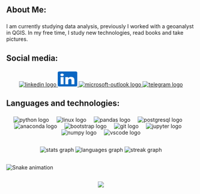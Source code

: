 <h2 align="left">About Me:</h2>

###

<p align="left">I am currently studying data analysis, previously I worked with a geoanalyst in QGIS. In my free time, I study new technologies, read books and take pictures.</p>

###

<h2 align="left">Social media:</h2>

###

<div align="center">
  <a href="https://www.linkedin.com/in/mikhail-sozonov/">
    <img src="https://raw.githubusercontent.com/maurodesouza/profile-readme-generator/master/src/assets/icons/social/linkedin/default.svg" width="52" height="40" alt="linkedin logo" />
  </a>
   <a href="https://www.linkedin.com/in/mikhail-sozonov/">
    <img src="https://github.com/FGJ666/FGJ666/blob/main/linkedin2.svg" width="52" height="40" alt="linkedin logo" />
  </a>
  <a href="mailto:m_sozonov@outlook.com">
    <img src="https://raw.githubusercontent.com/maurodesouza/profile-readme-generator/master/src/assets/icons/social/microsoft-outlook/default.svg" width="52" height="40" alt="microsoft-outlook logo" />
  </a>
  <a href="https://t.me/s0_mix">
    <img src="https://raw.githubusercontent.com/maurodesouza/profile-readme-generator/master/src/assets/icons/social/telegram/default.svg" width="52" height="40" alt="telegram logo" />
  </a>
</div>



###

<h2 align="left">Languages and technologies:</h2>

###

<div align="center">
  <img src="https://cdn.jsdelivr.net/gh/devicons/devicon/icons/python/python-original.svg" height="40" alt="python logo"  />
  <img width="12" />
  <img src="https://cdn.jsdelivr.net/gh/devicons/devicon/icons/linux/linux-original.svg" height="40" alt="linux logo"  />
  <img width="12" />
  <img src="https://cdn.jsdelivr.net/gh/devicons/devicon/icons/pandas/pandas-original.svg" height="40" alt="pandas logo"  />
  <img width="12" />
  <img src="https://cdn.jsdelivr.net/gh/devicons/devicon/icons/postgresql/postgresql-original.svg" height="40" alt="postgresql logo"  />
  <img width="12" />
  <img src="https://cdn.jsdelivr.net/gh/devicons/devicon/icons/anaconda/anaconda-original.svg" height="40" alt="anaconda logo"  />
  <img width="12" />
  <img src="https://cdn.jsdelivr.net/gh/devicons/devicon/icons/bootstrap/bootstrap-original.svg" height="40" alt="bootstrap logo"  />
  <img width="12" />
  <img src="https://cdn.jsdelivr.net/gh/devicons/devicon/icons/git/git-original.svg" height="40" alt="git logo"  />
  <img width="12" />
  <img src="https://cdn.jsdelivr.net/gh/devicons/devicon/icons/jupyter/jupyter-original.svg" height="40" alt="jupyter logo"  />
  <img width="12" />
  <img src="https://cdn.jsdelivr.net/gh/devicons/devicon/icons/numpy/numpy-original.svg" height="40" alt="numpy logo"  />
  <img width="12" />
  <img src="https://cdn.jsdelivr.net/gh/devicons/devicon/icons/vscode/vscode-original.svg" height="40" alt="vscode logo"  />
</div>

###

<h2 align="left"></h2>

###

<div align="center">
  <img src="https://github-readme-stats.vercel.app/api?username=FGJ666&hide_title=false&hide_rank=false&show_icons=true&include_all_commits=true&count_private=true&disable_animations=false&theme=nord&locale=en&hide_border=false&order=1" height="150" alt="stats graph"  />
  <img src="https://github-readme-stats.vercel.app/api/top-langs?username=FGJ666&locale=en&hide_title=false&layout=compact&card_width=320&langs_count=5&theme=nord&hide_border=false&order=2" height="150" alt="languages graph"  />
  <img src="https://streak-stats.demolab.com?user=FGJ666&locale=en&mode=weekly&theme=nord&hide_border=false&border_radius=5&order=3" height="150" alt="streak graph"  />
</div>

###

<h2 align="left"></h2>

###

<img src="https://raw.githubusercontent.com/FGJ666/FGJ666/output/snake.svg" alt="Snake animation" />

###

<h2 align="left"></h2>

###

<div align="center">
  <img src="https://profile-counter.glitch.me/FGJ666/count.svg?"  />
</div>

###

